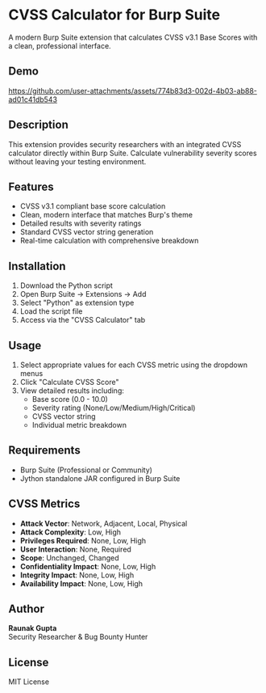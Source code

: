 # CVSS Calculator for Burp Suite

A modern Burp Suite extension that calculates CVSS v3.1 Base Scores with a clean, professional interface.

## Demo
https://github.com/user-attachments/assets/774b83d3-002d-4b03-ab88-ad01c41db543

## Description

This extension provides security researchers with an integrated CVSS calculator directly within Burp Suite. Calculate vulnerability severity scores without leaving your testing environment.

## Features

- CVSS v3.1 compliant base score calculation
- Clean, modern interface that matches Burp's theme
- Detailed results with severity ratings
- Standard CVSS vector string generation
- Real-time calculation with comprehensive breakdown

## Installation

1. Download the Python script
2. Open Burp Suite → Extensions → Add
3. Select "Python" as extension type
4. Load the script file
5. Access via the "CVSS Calculator" tab

## Usage

1. Select appropriate values for each CVSS metric using the dropdown menus
2. Click "Calculate CVSS Score"
3. View detailed results including:
   - Base score (0.0 - 10.0)
   - Severity rating (None/Low/Medium/High/Critical)
   - CVSS vector string
   - Individual metric breakdown

## Requirements

- Burp Suite (Professional or Community)
- Jython standalone JAR configured in Burp Suite

## CVSS Metrics

- **Attack Vector**: Network, Adjacent, Local, Physical
- **Attack Complexity**: Low, High  
- **Privileges Required**: None, Low, High
- **User Interaction**: None, Required
- **Scope**: Unchanged, Changed
- **Confidentiality Impact**: None, Low, High
- **Integrity Impact**: None, Low, High
- **Availability Impact**: None, Low, High

## Author

**Raunak Gupta**  
Security Researcher & Bug Bounty Hunter

## License

MIT License
